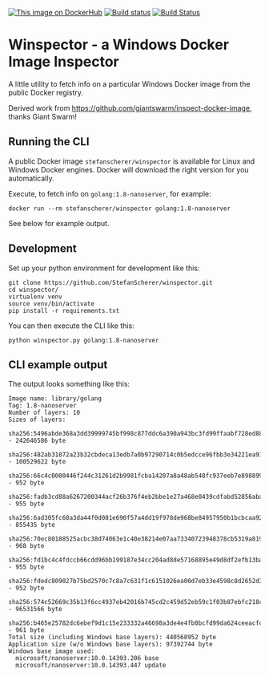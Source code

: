 [![This image on DockerHub](https://img.shields.io/docker/pulls/stefanscherer/winspector.svg)](https://hub.docker.com/r/stefanscherer/winspector/) [![Build status](https://ci.appveyor.com/api/projects/status/9nw1nk799cqtmdw2/branch/master?svg=true)](https://ci.appveyor.com/project/StefanScherer/winspector/branch/master) [![Build Status](https://travis-ci.org/StefanScherer/winspector.svg?branch=master)](https://travis-ci.org/StefanScherer/winspector)

# Winspector - a Windows Docker Image Inspector

A little utility to fetch info on a particular Windows Docker image from the public Docker registry.

Derived work from https://github.com/giantswarm/inspect-docker-image, thanks Giant Swarm!

## Running the CLI

A public Docker image `stefanscherer/winspector` is available for Linux and Windows Docker engines. Docker will download the right version for you automatically.

Execute, to fetch info on `golang:1.8-nanoserver`, for example:

```
docker run --rm stefanscherer/winspector golang:1.8-nanoserver
```

See below for example output.

## Development

Set up your python environment for development like this:

```nohighlight
git clone https://github.com/StefanScherer/winspector.git
cd winspector/
virtualenv venv
source venv/bin/activate
pip install -r requirements.txt
```

You can then execute the CLI like this:

```nohighlight
python winspector.py golang:1.8-nanoserver
```

## CLI example output

The output looks something like this:

```nohighlight
Image name: library/golang
Tag: 1.8-nanoserver
Number of layers: 10
Sizes of layers:
  sha256:5496abde368a3dd39999745bf998c877ddc6a390a943bc3fd99ffaabf728ed88 - 242646586 byte
  sha256:482ab31872a23b32cbdeca13edb7a0b97290714c0b5edcce96fbb3e34221ea91 - 100529622 byte
  sha256:66c4c0000446f244c31261d2b9981fcba14207a8a48ab548fc937eeb7e898899 - 952 byte
  sha256:fadb3cd88a6267200344acf26b376f4eb2bbe1e27a468e0439cdfabd52856aba - 955 byte
  sha256:6ad305fc60a3da44f0d081e690f57a4dd19f978de968be84957950b1bcbcaa92 - 855435 byte
  sha256:70ec80188525acbc38d74063e1c40e38214e07aa73340723948378cb5319a819 - 968 byte
  sha256:fd1bc4c4fdccb66cdd96bb199187e34cc204ad8de57168895e49d8df2efb13ba - 955 byte
  sha256:fdedc809027b75bd2570c7c8a7c631f1c6151026ea00d7eb33e4598c8d2652d3 - 952 byte
  sha256:574c52669c35b13f6cc4937eb42016b745cd2c459d52eb59c1f03b87ebfc218c - 96531566 byte
  sha256:b465e25782dc6ebef9d1c15e233332a46698a3de4e4fb0bcfd99da624ceeacfd - 961 byte
Total size (including Windows base layers): 440568952 byte
Application size (w/o Windows base layers): 97392744 byte
Windows base image used:
  microsoft/nanoserver:10.0.14393.206 base
  microsoft/nanoserver:10.0.14393.447 update
```
